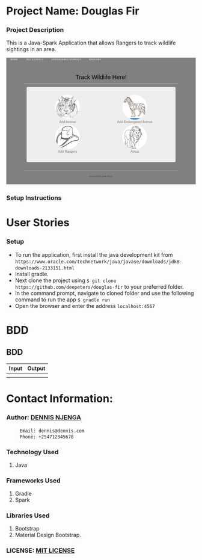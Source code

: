 # Project Name: Douglas Fir


### Project Description
This is a Java-Spark Application that allows Rangers to track wildlife sightings in an area.

<img src="/douglas-fir.png">

### Setup Instructions
# User Stories

### Setup
* To run the application, first install the java development kit from `https://www.oracle.com/technetwork/java/javase/downloads/jdk8-downloads-2133151.html`
* Install gradle.
* Next clone the project using `$ git clone https://github.com/deepeters/douglas-fir` to your preferred folder.
* In the command prompt, navigate to cloned folder and use the following command to run the app `$ gradle run`
* Open the browser and enter the address `localhost:4567`


# BDD

## BDD
| Input                                                         | Output                      |
|---------------------------------------------------------------|-----------------------------|
|  |                   |
|  | |


# Contact Information:
### Author: [DENNIS NJENGA](https://github.com/deepeters)

         Email: dennis@dennis.com
         Phone: +254712345678

### Technology Used
1. Java

### Frameworks Used
1. Gradle
2. Spark

### Libraries Used
1. Bootstrap
2. Material Design Bootstrap.

### LICENSE: [MIT LICENSE](https://raw.githubusercontent.com/deepeters/douglas-fir/master/LICENSE)